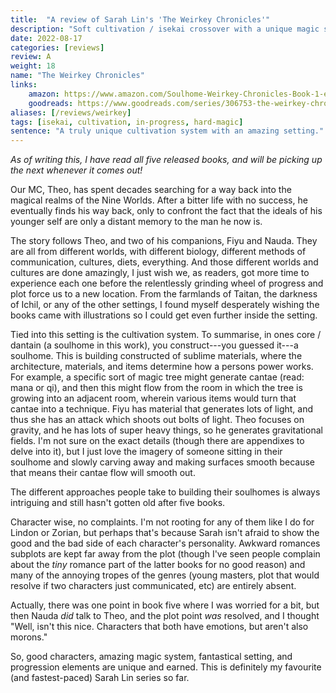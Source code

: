 ```yaml
---
title:  "A review of Sarah Lin's 'The Weirkey Chronicles'"
description: "Soft cultivation / isekai crossover with a unique magic system and expansive setting. If there's one thing I always love about Sarah Lin, its her worldbuilding. And now, she's written my favourite magic system as well."
date: 2022-08-17
categories: [reviews]
review: A
weight: 18
name: "The Weirkey Chronicles"
links:
    amazon: https://www.amazon.com/Soulhome-Weirkey-Chronicles-Book-1-ebook/dp/B08P7TYG41
    goodreads: https://www.goodreads.com/series/306753-the-weirkey-chronicles
aliases: [/reviews/weirkey]
tags: [isekai, cultivation, in-progress, hard-magic]
sentence: "A truly unique cultivation system with an amazing setting."
---
```


*As of writing this, I have read all five released books, and will be picking up the next whenever it comes out!*

Our MC, Theo, has spent decades searching for a way back into the magical realms of the Nine Worlds. After a bitter life with no success, he eventually finds his way back, only to confront the fact that the ideals of his younger self are only a distant memory to the man he now is. 

The story follows Theo, and two of his companions, Fiyu and Nauda. They are all from different worlds, with different biology, different methods of communication, cultures, diets, everything. And those different worlds and cultures are done amazingly, I just wish we, as readers, got more time to experience each one before the relentlessly grinding wheel of progress and plot force us to a new location. From the farmlands of Taitan, the darkness of Ichil, or any of the other settings, I found myself desperately wishing the books came with illustrations so I could get even further inside the setting.

Tied into this setting is the cultivation system. To summarise, in ones core / dantain (a soulhome in this work), you construct---you guessed it---a soulhome. This is building constructed of sublime materials, where the architecture, materials, and items determine how a persons power works. For example, a specific sort of magic tree might generate cantae (read: mana or qi), and then this might flow from the room in which the tree is growing into an adjacent room, wherein various items would turn that cantae into a technique. Fiyu has material that generates lots of light, and thus she has an attack which shoots out bolts of light. Theo focuses on gravity, and he has lots of super heavy things, so he generates gravitational fields. I'm not sure on the exact details (though there are appendixes to delve into it), but I just love the imagery of someone sitting in their soulhome and slowly carving away and making surfaces smooth because that means their cantae flow will smooth out. 

The different approaches people take to building their soulhomes is always intriguing and still hasn't gotten old after five books.

Character wise, no complaints. I'm not rooting for any of them like I do for Lindon or Zorian, but perhaps that's because Sarah isn't afraid to show the good and the bad side of each character's personality. Awkward romances subplots are kept far away from the plot (though I've seen people complain about the *tiny* romance part of the latter books for no good reason) and many of the annoying tropes of the genres (young masters, plot that would resolve if two characters just communicated, etc) are entirely absent.

Actually, there was one point in book five where I was worried for a bit, but then Nauda *did* talk to Theo, and the plot point *was* resolved, and I thought "Well, isn't this nice. Characters that both have emotions, but aren't also morons."

So, good characters, amazing magic system, fantastical setting, and progression elements are unique and earned. This is definitely my favourite (and fastest-paced) Sarah Lin series so far.